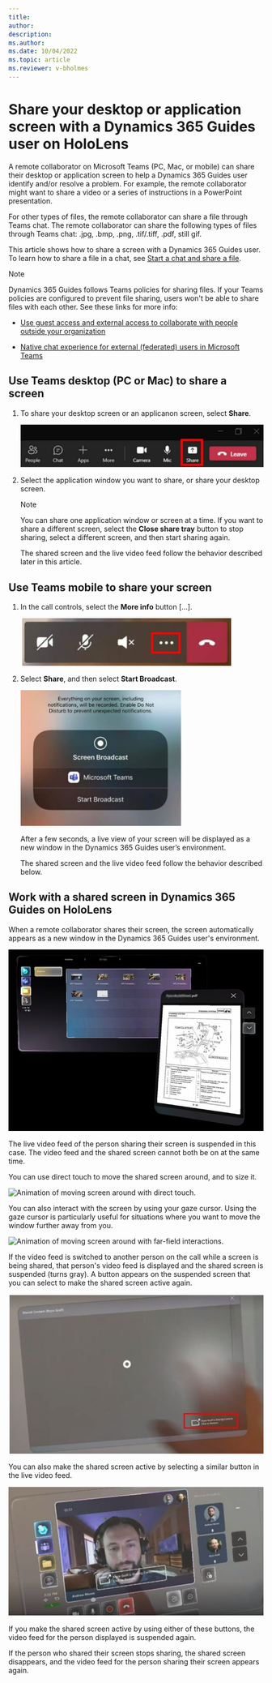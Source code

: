 ```yaml
---
title: 
author: 
description: 
ms.author: 
ms.date: 10/04/2022
ms.topic: article
ms.reviewer: v-bholmes
---
```


# Share your desktop or application screen with a Dynamics 365 Guides user on HoloLens

A remote collaborator on Microsoft Teams (PC, Mac, or mobile) can share their desktop or application screen to help a Dynamics 365 Guides user identify and/or resolve a problem. For example, the remote collaborator might want to share a video or a series of instructions in a PowerPoint presentation. 

For other types of files, the remote collaborator can share a file through Teams chat. The remote collaborator can share the following types of files through Teams chat: .jpg, .bmp, .png, .tif/.tiff, .pdf, still gif. 

This article shows how to share a screen with a Dynamics 365 Guides user. To learn how to share a file in a chat, see [Start a chat and share a file](calling-chat-file-sharing.md).

> [!NOTE]
> Dynamics 365 Guides follows Teams policies for sharing files. If your Teams policies are configured to prevent file sharing, users won't be able to share files with each other. See these links for more info:
>
> - [Use guest access and external access to collaborate with people outside your organization](/microsoftteams/communicate-with-users-from-other-organizations#compare-external-and-guest-access)
>
> - [Native chat experience for external (federated) users in Microsoft Teams](/microsoftteams/native-chat-for-external-users)

## Use Teams desktop (PC or Mac) to share a screen 

1. To share your desktop screen or an applicanon screen, select **Share**.

   ![Screenshot of the share tray button.](media/calling-screen-sharing-4.JPG "Screenshot of the Share tray button")
   
2. Select the application window you want to share, or share your desktop screen. 

    > [!Note]
    > You can share one application window or screen at a time. If you want to share a different screen, select the **Close share tray** button to stop sharing, select a different screen, and then start sharing again.

    The shared screen and the live video feed follow the behavior described later in this article.

## Use Teams mobile to share your screen 

1. In the call controls, select the **More info** button […].

    ![Screenshot of Call controls with More info button highlighted.](media/calling-file-sharing-mobile-call-controls.JPG "Screenshot of Call controls with More info button highlighted")

2. Select **Share**, and then select **Start Broadcast**.

    ![Screenshot of the Start broadcast window in Teams mobile.](media/calling-screen-sharing-5.JPG "Screenshot of the Start broadcast window in Teams mobile")

    After a few seconds, a live view of your screen will be displayed as a new window in the Dynamics 365 Guides user’s environment. 

    The shared screen and the live video feed follow the behavior described below.

## Work with a shared screen in Dynamics 365 Guides on HoloLens

When a remote collaborator shares their screen, the screen automatically appears as a new window in the Dynamics 365 Guides user's environment.

![Screenshot of a shared screen example in Dynamics 365 Guides on HoloLens.](media/calling-screen-sharing-1.JPG "Screenshot of a shared screen example in Dynamics 365 Guides on HoloLens")

The live video feed of the person sharing their screen is suspended in this case. The video feed and the shared screen cannot both be on at the same time.

You can use direct touch to move the shared screen around, and to size it. 

![Animation of moving screen around with direct touch.](media/Slate_NearInteractions.gif "Animation of moving screen around with direct touch")

You can also interact with the screen by using your gaze cursor. Using the gaze cursor is particularly useful for situations where you want to move the window further away from you. 

![Animation of moving screen around with far-field interactions.](media/Slate_FarInteractions.gif "Animation of moving screen around with far-field interactions")

If the video feed is switched to another person on the call while a screen is being shared, that person's video feed is displayed and the shared screen is suspended (turns gray). A button appears on the suspended screen that you can select to make the shared screen active again. 

![Screenshot of a suspended shared screen with button highlighted.](media/calling-screen-sharing-3.JPG "Screenshot of a suspended shared screen with button highlighted")

You can also make the shared screen active by selecting a similar button in the live video feed. 

![Screenshot of window with new live feed and button that you can use to switch back to the shared screen.](media/calling-screen-sharing-2.JPG "Screenshot of window with new live feed and button that you can use to switch back to the shared screen")

If you make the shared screen active by using either of these buttons, the video feed for the person displayed is suspended again. 

If the person who shared their screen stops sharing, the shared screen disappears, and the video feed for the person sharing their screen appears again. 

